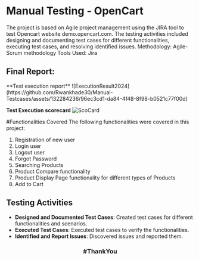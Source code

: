 # Manual Testing - OpenCart
The project is based on Agile project management using the JIRA tool to test Opencart website demo.opencart.com. The testing activities included designing and documenting test cases for different functionalities, executing test cases, and resolving identified issues.
Methodology: Agile-Scrum methodology
Tools Used: Jira

<h2> Final Report:</h2>
**Test execution report**
![ExecutionResult2024](https://github.com/Rwankhade30/Manual-Testcases/assets/132284236/96ec3cd1-da84-4f48-8f98-b0521c77f00d)


**Test Execution scorecard**
![ScoCard](https://github.com/Rwankhade30/Manual-Testcases/assets/132284236/27dd63f4-707f-4871-909c-a8dee32c8f5a)


#Functionalities Covered
The following functionalities were covered in this project:

1. Registration of new user
2. Login user
3. Logout user
4. Forgot Password
5. Searching Products
6. Product Compare functionality
7. Product Display Page functionality for different types of Products
8. Add to Cart
## Testing Activities
- **Designed and Documented Test Cases**: Created test cases for different functionalities and scenarios.
- **Executed Test Cases**: Executed test cases to verify the functionalities.
- **Identified and Report Issues**: Discovered issues and reported them.
<h3 align="center">
#ThankYou
</h3>
